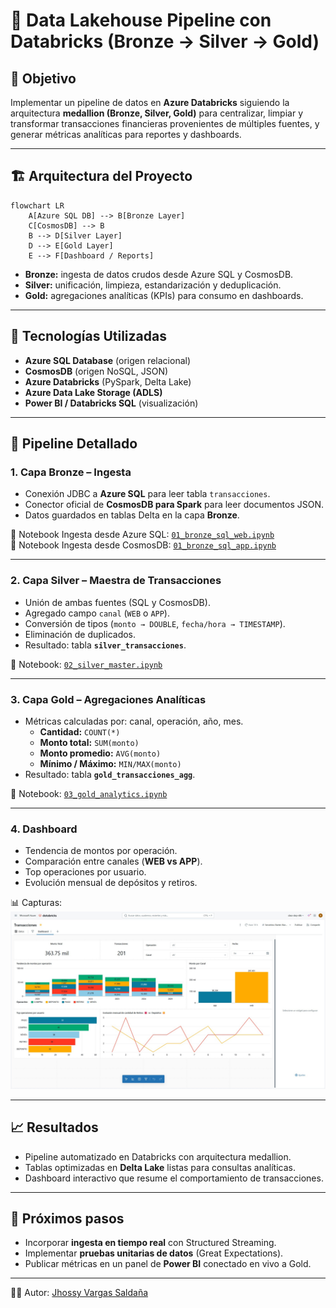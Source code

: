 # 🚀 Data Lakehouse Pipeline con Databricks (Bronze → Silver → Gold)

## 📌 Objetivo
Implementar un pipeline de datos en **Azure Databricks** siguiendo la arquitectura **medallion (Bronze, Silver, Gold)** para centralizar, limpiar y transformar transacciones financieras provenientes de múltiples fuentes, y generar métricas analíticas para reportes y dashboards.

---

## 🏗️ Arquitectura del Proyecto
```mermaid
flowchart LR
    A[Azure SQL DB] --> B[Bronze Layer]
    C[CosmosDB] --> B
    B --> D[Silver Layer]
    D --> E[Gold Layer]
    E --> F[Dashboard / Reports]
```

- **Bronze:** ingesta de datos crudos desde Azure SQL y CosmosDB.  
- **Silver:** unificación, limpieza, estandarización y deduplicación.  
- **Gold:** agregaciones analíticas (KPIs) para consumo en dashboards.  

---

## 🔧 Tecnologías Utilizadas
- **Azure SQL Database** (origen relacional)  
- **CosmosDB** (origen NoSQL, JSON)  
- **Azure Databricks** (PySpark, Delta Lake)  
- **Azure Data Lake Storage (ADLS)**  
- **Power BI / Databricks SQL** (visualización)  

---

## 📂 Pipeline Detallado

### 1. Capa Bronze – Ingesta
- Conexión JDBC a **Azure SQL** para leer tabla `transacciones`.  
- Conector oficial de **CosmosDB para Spark** para leer documentos JSON.  
- Datos guardados en tablas Delta en la capa **Bronze**.  

📄 Notebook Ingesta desde Azure SQL: [`01_bronze_sql_web.ipynb`](./notebooks/01_bronze_sql_web.ipynb)  
📄 Notebook Ingesta desde CosmosDB: [`01_bronze_sql_app.ipynb`](./notebooks/01_bronze_sql_app.ipynb)  

---

### 2. Capa Silver – Maestra de Transacciones
- Unión de ambas fuentes (SQL y CosmosDB).  
- Agregado campo `canal` (`WEB` o `APP`).  
- Conversión de tipos (`monto → DOUBLE`, `fecha/hora → TIMESTAMP`).  
- Eliminación de duplicados.  
- Resultado: tabla **`silver_transacciones`**.  

📄 Notebook: [`02_silver_master.ipynb`](./notebooks/02_silver_master.ipynb)  

---

### 3. Capa Gold – Agregaciones Analíticas
- Métricas calculadas por: canal, operación, año, mes.  
  - **Cantidad:** `COUNT(*)`  
  - **Monto total:** `SUM(monto)`  
  - **Monto promedio:** `AVG(monto)`  
  - **Mínimo / Máximo:** `MIN/MAX(monto)`  
- Resultado: tabla **`gold_transacciones_agg`**.  

📄 Notebook: [`03_gold_analytics.ipynb`](./notebooks/03_gold_analytics.ipynb)  

---

### 4. Dashboard
- Tendencia de montos por operación.  
- Comparación entre canales (**WEB vs APP**).  
- Top operaciones por usuario.  
- Evolución mensual de depósitos y retiros.  

📊 Capturas:  
![Dashboard ejemplo](./images/dashboard.png)  

---

## 📈 Resultados
- Pipeline automatizado en Databricks con arquitectura medallion.  
- Tablas optimizadas en **Delta Lake** listas para consultas analíticas.  
- Dashboard interactivo que resume el comportamiento de transacciones.  

---

## 🚀 Próximos pasos
- Incorporar **ingesta en tiempo real** con Structured Streaming.  
- Implementar **pruebas unitarias de datos** (Great Expectations).  
- Publicar métricas en un panel de **Power BI** conectado en vivo a Gold.  

---

👨‍💻 Autor: [Jhossy Vargas Saldaña](https://www.linkedin.com/in/jhossyvargas)  
